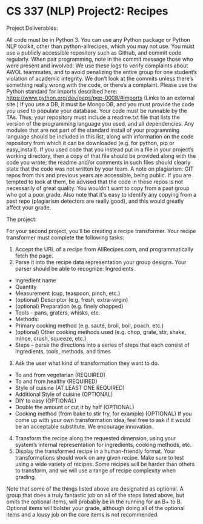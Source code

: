 # CS 337 (NLP) Project2: Recipes

Project Deliverables:

All code must be in Python 3. You can use any Python package or Python NLP toolkit, other than python-allrecipes, which you may not use.
You must use a publicly accessible repository such as Github, and commit code regularly. When pair programming, note in the commit message those who were present and involved. We use these logs to verify complaints about AWOL teammates, and to avoid penalizing the entire group for one student’s violation of academic integrity. We don’t look at the commits unless there’s something really wrong with the code, or there’s a complaint.
Please use the Python standard for imports described here: https://www.python.org/dev/peps/pep-0008/#imports (Links to an external site.)
If you use a DB, it must be Mongo DB, and you must provide the code you used to populate your database.
Your code must be runnable by the TAs. Thus, your repository must include a readme.txt file that lists the version of the programming language you used, and all dependencies. Any modules that are not part of the standard install of your programming language should be included in this list, along with information on the code repository from which it can be downloaded (e.g. for python, pip or easy_install). If you used code that you instead put in a file in your project’s working directory, then a copy of that file should be provided along with the code you wrote; the readme and/or comments in such files should clearly state that the code was not written by your team.
A note on plagiarism: GIT repos from this and previous years are accessible, being public. If you are tempted to look at them, be advised that the code in these repos is not necessarily of great quality. You wouldn’t want to copy from a past group who got a poor grade. Also note that it's easy to identify any copying from a past repo (plagiarism detectors are really good), and this would greatly affect your grade. 

The project:

For your second project, you’ll be creating a recipe transformer. Your recipe transformer must complete the following tasks:

1. Accept the URL of a recipe from AllRecipes.com, and programmatically fetch the page.
2. Parse it into the recipe data representation your group designs. Your parser should be able to recognize:
Ingredients 
 - Ingredient name
 - Quantity
 - Measurement (cup, teaspoon, pinch, etc.)
 - (optional) Descriptor (e.g. fresh, extra-virgin)
 - (optional) Preparation (e.g. finely chopped)
 - Tools – pans, graters, whisks, etc.
 - Methods: 
  - Primary cooking method (e.g. sauté, broil, boil, poach, etc.)
  - (optional) Other cooking methods used (e.g. chop, grate, stir, shake, mince, crush, squeeze, etc.)
 - Steps – parse the directions into a series of steps that each consist of ingredients, tools, methods, and times
 3. Ask the user what kind of transformation they want to do.
 - To and from vegetarian (REQUIRED)
 - To and from healthy (REQUIRED)
 - Style of cuisine (AT LEAST ONE REQUIRED)
 - Additional Style of cuisine (OPTIONAL)
 - DIY to easy (OPTIONAL)
 - Double the amount or cut it by half (OPTIONAL)
 - Cooking method (from bake to stir fry, for example) (OPTIONAL)
If you come up with your own transformation idea, feel free to ask if it would be an acceptable substitute. We encourage innovation.

4. Transform the recipe along the requested dimension, using your system’s internal representation for ingredients, cooking methods, etc.
5. Display the transformed recipe in a human-friendly format.
Your transformations should work on any given recipe. Make sure to test using a wide variety of recipes. Some recipes will be harder than others to transform, and we will use a range of recipe complexity when grading.

Note that some of the things listed above are designated as optional. A group that does a truly fantastic job on all of the steps listed above, but omits the optional items, will probably be in the running for an B+ to B. Optional items will bolster your grade, although doing all of the optional items and a lousy job on the core items is not recommended.
